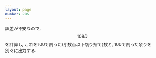 ```yaml
---
layout: page
number: 285
---
```

誤差が不安なので, $$ 108D $$ を計算し, これを100で割った(小数点以下切り捨て)数と, 100で割った余りを別々に出力する.
